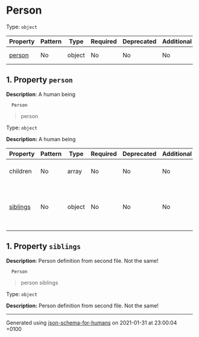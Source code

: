 # Person

Type: `object`

| Property | Pattern | Type | Required | Deprecated | Additional | Description |
| -------- | ------- | ---- | -------- | ---------- | ---------- | ----------- |
| [person](#person)|No|object|No|No| No|A human being|

## <a name="person"></a> 1. Property `person`

**Description**:  A human being

      Person
 >   person

Type: `object`

**Description:** A human being

| Property | Pattern | Type | Required | Deprecated | Additional | Description |
| -------- | ------- | ---- | -------- | ---------- | ---------- | ----------- |
|children|No|array|No|No| No|The children they had|
| [siblings](#person_siblings)|No|object|No|No| No|Person definition from second file. Not the same!|

## <a name="person_siblings"></a> 1. Property `siblings`

**Description**:  Person definition from second file. Not the same!

      Person
 >   person
 >   siblings

Type: `object`

**Description:** Person definition from second file. Not the same!

----------------------------------------------------------------------------------------------------------------------------
Generated using [json-schema-for-humans](https://github.com/coveooss/json-schema-for-humans) on 2021-01-31 at 23:00:04 +0100